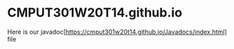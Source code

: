 # CMPUT301W20T14.github.io
Here is our javadoc[https://cmput301w20t14.github.io/Javadocs/index.html] file
